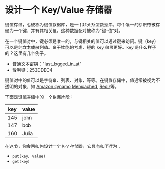 # 设计一个 Key/Value 存储器

键值存储，也被称为键值数据库，是一个非关系型数据库。每个唯一的标识符被存储为一个键，并有其相关值。这种数据配对被称为"键-值"对。

在一个键值对中，键必须是唯一的，与键相关的值可以通过键来访问。键（key）可以是纯文本或散列值。出于性能的考虑，短的 key 效果更好。key 是什么样子的？这里有几个例子。

- 普通文本密钥："last_logged_in_at"
- 散列键：253DDEC4

键值对中的值可以是字符串、列表、对象，等等。在键值存储中，值通常被视为不透明的对象，如 [Amazon dynamo](),[Memcached](), [Redis]()等。

下面是键值存储中的一个数据片段：

| key  | value |
| ---- | ----- |
| 145  | john  |
| 147  | bob   |
| 160  | Julia |

在这节，你会问如何设计一个 k-v 存储器，它具有如下行为：

- `put(key, value)`
- `get(key)`

